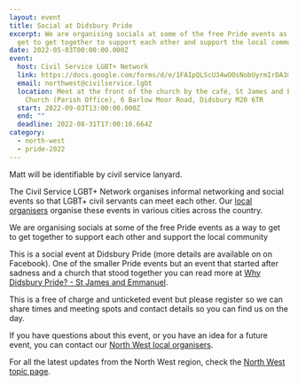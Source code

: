 ```yaml
---
layout: event
title: Social at Didsbury Pride
excerpt: We are organising socials at some of the free Pride events as a way to
  get to get together to support each other and support the local community.
date: 2022-05-03T00:00:00.000Z
event:
  host: Civil Service LGBT+ Network
  link: https://docs.google.com/forms/d/e/1FAIpQLScU34wOOsNobUyrmIrDA3mST3I-HOLTm8zTf-gKqbUimSmReA/viewform?usp=sf_link
  email: northwest@civilservice.lgbt
  location: Meet at the front of the church by the café, St James and Emmanuel
    Church (Parish Office), 6 Barlow Moor Road, Didsbury M20 6TR
  start: 2022-09-03T13:00:00.000Z
  end: ""
  deadline: 2022-08-31T17:00:10.664Z
category:
  - north-west
  - pride-2022
---
```

Matt will be identifiable by civil service lanyard. 

The Civil Service LGBT+ Network organises informal networking and social events so that LGBT+ civil servants can meet each other. Our [local organisers](https://www.civilservice.lgbt/team) organise these events in various cities across the country.

We are organising socials at some of the free Pride events as a way to get to get together to support each other and support the local community

This is a social event at Didsbury Pride (more details are available on on Facebook). One of the smaller Pride events but an event that started after sadness and a church that stood together you can read more at [Why Didsbury Pride? - St James and Emmanuel](https://stjamesandemmanuel.org/didsburypride/).

This is a free of charge and unticketed event but please register so we can share times and meeting spots and contact details so you can find us on the day.

If you have questions about this event, or you have an idea for a future event, you can contact our [North West local organisers](northwest@civilservice.lgbt).

For all the latest updates from the North West region, check the [North West topic page](https://www.civilservice.lgbt/topic/north-west).